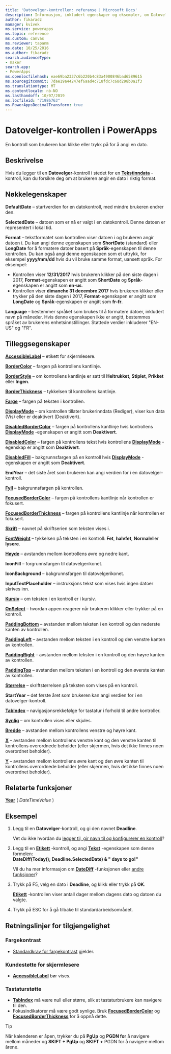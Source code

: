 ```yaml
---
title: 'Datovelger-kontrollen: referanse | Microsoft Docs'
description: Informasjon, inkludert egenskaper og eksempler, om Datovelger-kontrollen
author: fikaradz
manager: kvivek
ms.service: powerapps
ms.topic: reference
ms.custom: canvas
ms.reviewer: tapanm
ms.date: 10/25/2016
ms.author: fikaradz
search.audienceType:
- maker
search.app:
- PowerApps
ms.openlocfilehash: eae69ba2337c6b220b4c83a4900846bad6589615
ms.sourcegitcommit: 7dae19a44247ef6aad4c718fdc7c68d298b0a1f3
ms.translationtype: MT
ms.contentlocale: nb-NO
ms.lasthandoff: 10/07/2019
ms.locfileid: "71986763"
ms.PowerAppsDecimalTransform: true
---
```

# <a name="date-picker-control-in-powerapps"></a>Datovelger-kontrollen i PowerApps
En kontroll som brukeren kan klikke eller trykk på for å angi en dato.

## <a name="description"></a>Beskrivelse
Hvis du legger til en **Datovelger**-kontroll i stedet for en **[Tekstinndata](control-text-input.md)** -kontroll, kan du forsikre deg om at brukeren angir en dato i riktig format.

## <a name="key-properties"></a>Nøkkelegenskaper
**DefaultDate** – startverdien for en datokontroll, med mindre brukeren endrer den.

**SelectedDate** – datoen som er nå er valgt i en datokontroll.  Denne datoen er representert i lokal tid.

**Format** – tekstformatet som kontrollen viser datoen i og brukeren angir datoen i. Du kan angi denne egenskapen som **ShortDate** (standard) eller **LongDate** for å formatere datoer basert på **Språk**-egenskapen til denne kontrollen. Du kan også angi denne egenskapen som et uttrykk, for eksempel **yyyy/mm/dd** hvis du vil bruke samme format, uansett språk. For eksempel:

* Kontrollen viser **12/31/2017** hvis brukeren klikker på den siste dagen i 2017, **Format**-egenskapen er angitt som **ShortDate** og **Språk**-egenskapen er angitt som **en-us**.
* Kontrollen viser **dimanche 31 decembre 2017** hvis brukeren klikker eller trykker på den siste dagen i 2017, **Format**-egenskapen er angitt som **LongDate** og **Språk**-egenskapen er angitt som **fr-fr**.

**Language** – bestemmer språket som brukes til å formatere datoer, inkludert navn på måneder. Hvis denne egenskapen ikke er angitt, bestemmes språket av brukerens enhetsinnstillinger. Støttede verdier inkluderer "EN-US" og "FR".

## <a name="additional-properties"></a>Tilleggsegenskaper
**[AccessibleLabel](properties-accessibility.md)** – etikett for skjermlesere.

**[BorderColor](properties-color-border.md)** – fargen på kontrollens kantlinje.

**[BorderStyle](properties-color-border.md)** – om kontrollens kantlinje er satt til **Heltrukket**, **Stiplet**, **Prikket** eller **Ingen**.

**[BorderThickness](properties-color-border.md)** – tykkelsen til kontrollens kantlinje.

**[Farge](properties-color-border.md)** – fargen på teksten i kontrollen.

**[DisplayMode](properties-core.md)** – om kontrollen tillater brukerinndata (Rediger), viser kun data (Vis) eller er deaktivert (Deaktivert).

**[DisabledBorderColor](properties-color-border.md)**  – fargen på kontrollens kantlinje hvis kontrollens **[DisplayMode](properties-core.md)** -egenskapen er angitt som **Deaktivert**.

**[DisabledColor](properties-color-border.md)** – fargen på kontrollens tekst hvis kontrollens **[DisplayMode](properties-core.md)** -egenskap er angitt som **Deaktivert**.

**[DisabledFill](properties-color-border.md)** – bakgrunnsfargen på en kontroll hvis **[DisplayMode](properties-core.md)** -egenskapen er angitt som **Deaktivert**.

**EndYear** – det siste året som brukeren kan angi verdien for i en datovelger-kontroll.

**[Fyll](properties-color-border.md)** – bakgrunnsfargen på kontrollen.

**[FocusedBorderColor](properties-color-border.md)** – fargen på kontrollens kantlinje når kontrollen er fokusert.

**[FocusedBorderThickness](properties-color-border.md)** – fargen på kontrollens kantlinje når kontrollen er fokusert.

**[Skrift](properties-text.md)** – navnet på skriftserien som teksten vises i.

**[FontWeight](properties-text.md)** – tykkelsen på teksten i en kontroll: **Fet**, **halvfet**, **Normal**eller **lysere**.

**[Høyde](properties-size-location.md)** – avstanden mellom kontrollens øvre og nedre kant.

**IconFill** – forgrunnsfargen til datovelgerikonet.

**IconBackground** – bakgrunnsfargen til datovelgerikonet.

**InputTextPlaceholder** – instruksjons tekst som vises hvis ingen datoer skrives inn.

**[Kursiv](properties-text.md)** – om teksten i en kontroll er i kursiv.

**[OnSelect](properties-core.md)** – hvordan appen reagerer når brukeren klikker eller trykker på en kontroll.

**[PaddingBottom](properties-size-location.md)** – avstanden mellom teksten i en kontroll og den nederste kanten av kontrollen.

**[PaddingLeft](properties-size-location.md)** – avstanden mellom teksten i en kontroll og den venstre kanten av kontrollen.

**[PaddingRight](properties-size-location.md)** – avstanden mellom teksten i en kontroll og den høyre kanten av kontrollen.

**[PaddingTop](properties-size-location.md)** – avstanden mellom teksten i en kontroll og den øverste kanten av kontrollen.

**[Størrelse](properties-text.md)** – skriftstørrelsen på teksten som vises på en kontroll.

**StartYear** – det første året som brukeren kan angi verdien for i en datovelger-kontroll.

**[TabIndex](properties-accessibility.md)** – navigasjonsrekkefølge for tastatur i forhold til andre kontroller.

**[Synlig](properties-core.md)** – om kontrollen vises eller skjules.

**[Bredde](properties-size-location.md)** – avstanden mellom kontrollens venstre og høyre kant.

**[X](properties-size-location.md)** – avstanden mellom kontrollens venstre kant og den venstre kanten til kontrollens overordnede beholder (eller skjermen, hvis det ikke finnes noen overordnet beholder).

**[Y](properties-size-location.md)** – avstanden mellom kontrollens øvre kant og den øvre kanten til kontrollens overordnede beholder (eller skjermen, hvis det ikke finnes noen overordnet beholder).

## <a name="related-functions"></a>Relaterte funksjoner
**[Year](../functions/function-datetime-parts.md)** ( *DateTimeValue* )

## <a name="example"></a>Eksempel
1. Legg til en **Datovelger**-kontroll, og gi den navnet **Deadline**.

    Vet du ikke hvordan du [legger til, gir navn til og konfigurerer en kontroll](../add-configure-controls.md)?
2. Legg til en **[Etikett](control-text-box.md)** -kontroll, og angi **[Tekst](properties-core.md)** -egenskapen som denne formelen:
   <br>**DateDiff(Today(); Deadline.SelectedDate) & " days to go!"**

    Vil du ha mer informasjon om **[DateDiff](../functions/function-dateadd-datediff.md)** -funksjonen eller [andre funksjoner](../formula-reference.md)?
3. Trykk på F5, velg en dato i **Deadline**, og klikk eller trykk på **OK**.

    **[Etikett](control-text-box.md)** -kontrollen viser antall dager mellom dagens dato og datoen du valgte.
4. Trykk på ESC for å gå tilbake til standardarbeidsområdet.


## <a name="accessibility-guidelines"></a>Retningslinjer for tilgjengelighet
### <a name="color-contrast"></a>Fargekontrast
* [Standardkrav for fargekontrast](../accessible-apps-color.md) gjelder.

### <a name="screen-reader-support"></a>Kundestøtte for skjermlesere
* **[AccessibleLabel](properties-accessibility.md)** bør vises.

### <a name="keyboard-support"></a>Tastaturstøtte
* **[TabIndex](properties-accessibility.md)** må være null eller større, slik at tastaturbrukere kan navigere til den.
* Fokusindikatorer må være godt synlige. Bruk **[FocusedBorderColor](properties-color-border.md)** og **[FocusedBorderThickness](properties-color-border.md)** for å oppnå dette.

> [!TIP]
> Når kalenderen er åpen, trykker du på **PgUp** og **PGDN for** å navigere mellom måneder og **SKIFT + PgUp** og **SKIFT +** PGDN for å navigere mellom årene.
